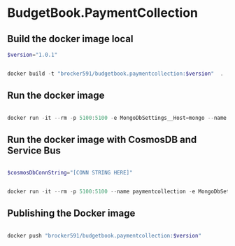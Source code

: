 # BudgetBook.PaymentCollection


## Build the docker image local
```powershell
$version="1.0.1"


docker build -t "brocker591/budgetbook.paymentcollection:$version"  .

```

## Run the docker image
```powershell

docker run -it --rm -p 5100:5100 -e MongoDbSettings__Host=mongo --name paymentcollection --network playinfra_default brocker591/budgetbook.paymentcollection:$version
```

## Run the docker image with CosmosDB and Service Bus
```powershell

$cosmosDbConnString="[CONN STRING HERE]"


docker run -it --rm -p 5100:5100 --name paymentcollection -e MongoDbSettings__ConnectionString=$cosmosDbConnString brocker591/budgetbook.paymentcollection:$version
```

## Publishing the Docker image
```powershell

docker push "brocker591/budgetbook.paymentcollection:$version"
```